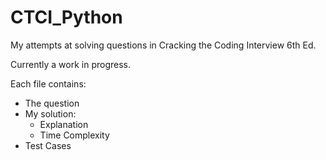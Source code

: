 # CTCI_Python
My attempts at solving questions in Cracking the Coding Interview 6th Ed.

Currently a work in progress.

Each file contains:
- The question
- My solution:
  - Explanation 
  - Time Complexity
- Test Cases

